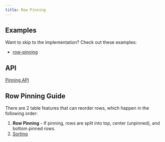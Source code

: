 ```yaml
---
title: Row Pinning
---
```


## Examples

Want to skip to the implementation? Check out these examples:

- [row-pinning](../examples/react/row-pinning)

## API

[Pinning API](../api/features/pinning)

## Row Pinning Guide

There are 2 table features that can reorder rows, which happen in the following order:

1. **Row Pinning** - If pinning, rows are split into top, center (unpinned), and bottom pinned rows.
2. [Sorting](../guide/sorting)